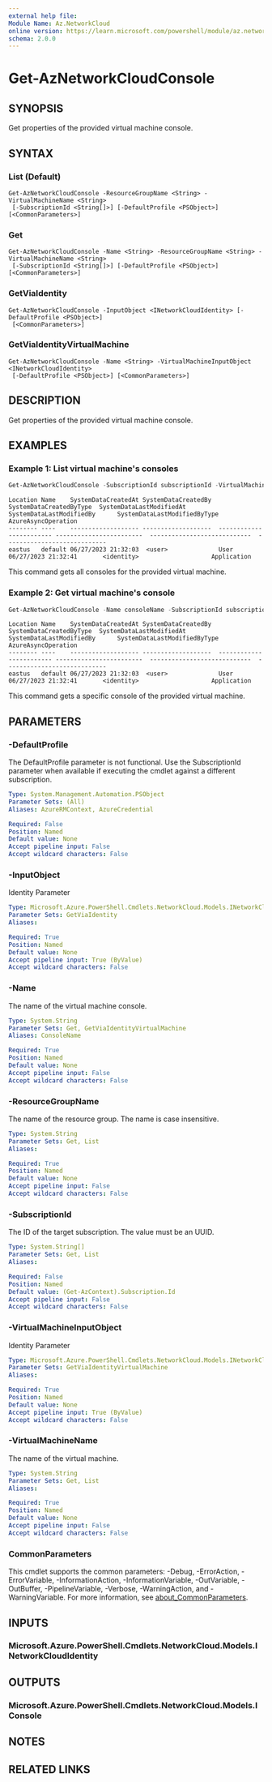 ```yaml
---
external help file:
Module Name: Az.NetworkCloud
online version: https://learn.microsoft.com/powershell/module/az.networkcloud/get-aznetworkcloudconsole
schema: 2.0.0
---
```


# Get-AzNetworkCloudConsole

## SYNOPSIS
Get properties of the provided virtual machine console.

## SYNTAX

### List (Default)
```
Get-AzNetworkCloudConsole -ResourceGroupName <String> -VirtualMachineName <String>
 [-SubscriptionId <String[]>] [-DefaultProfile <PSObject>] [<CommonParameters>]
```

### Get
```
Get-AzNetworkCloudConsole -Name <String> -ResourceGroupName <String> -VirtualMachineName <String>
 [-SubscriptionId <String[]>] [-DefaultProfile <PSObject>] [<CommonParameters>]
```

### GetViaIdentity
```
Get-AzNetworkCloudConsole -InputObject <INetworkCloudIdentity> [-DefaultProfile <PSObject>]
 [<CommonParameters>]
```

### GetViaIdentityVirtualMachine
```
Get-AzNetworkCloudConsole -Name <String> -VirtualMachineInputObject <INetworkCloudIdentity>
 [-DefaultProfile <PSObject>] [<CommonParameters>]
```

## DESCRIPTION
Get properties of the provided virtual machine console.

## EXAMPLES

### Example 1: List virtual machine's consoles
```powershell
Get-AzNetworkCloudConsole -SubscriptionId subscriptionId -VirtualMachineName virtualMachineName -ResourceGroupName resourceGroupName
```

```output
Location Name    SystemDataCreatedAt SystemDataCreatedBy  SystemDataCreatedByType  SystemDataLastModifiedAt  SystemDataLastModifiedBy      SystemDataLastModifiedByType AzureAsyncOperation
-------- ----    ------------------- -------------------  ------------------------ ------------------------  ----------------------------  ----------------------------
eastus   default 06/27/2023 21:32:03  <user>              User                     06/27/2023 21:32:41       <identity>                    Application
```

This command gets all consoles for the provided virtual machine.

### Example 2: Get virtual machine's console
```powershell
Get-AzNetworkCloudConsole -Name consoleName -SubscriptionId subscriptionId -ResourceGroupName resourceGroupName -VirtualMachineName virtualMachineName
```

```output
Location Name    SystemDataCreatedAt SystemDataCreatedBy  SystemDataCreatedByType  SystemDataLastModifiedAt  SystemDataLastModifiedBy      SystemDataLastModifiedByType AzureAsyncOperation
-------- ----    ------------------- -------------------  ------------------------ ------------------------  ----------------------------  ----------------------------
eastus   default 06/27/2023 21:32:03  <user>              User                     06/27/2023 21:32:41       <identity>                    Application
```

This command gets a specific console of the provided virtual machine.

## PARAMETERS

### -DefaultProfile
The DefaultProfile parameter is not functional.
Use the SubscriptionId parameter when available if executing the cmdlet against a different subscription.

```yaml
Type: System.Management.Automation.PSObject
Parameter Sets: (All)
Aliases: AzureRMContext, AzureCredential

Required: False
Position: Named
Default value: None
Accept pipeline input: False
Accept wildcard characters: False
```

### -InputObject
Identity Parameter

```yaml
Type: Microsoft.Azure.PowerShell.Cmdlets.NetworkCloud.Models.INetworkCloudIdentity
Parameter Sets: GetViaIdentity
Aliases:

Required: True
Position: Named
Default value: None
Accept pipeline input: True (ByValue)
Accept wildcard characters: False
```

### -Name
The name of the virtual machine console.

```yaml
Type: System.String
Parameter Sets: Get, GetViaIdentityVirtualMachine
Aliases: ConsoleName

Required: True
Position: Named
Default value: None
Accept pipeline input: False
Accept wildcard characters: False
```

### -ResourceGroupName
The name of the resource group.
The name is case insensitive.

```yaml
Type: System.String
Parameter Sets: Get, List
Aliases:

Required: True
Position: Named
Default value: None
Accept pipeline input: False
Accept wildcard characters: False
```

### -SubscriptionId
The ID of the target subscription.
The value must be an UUID.

```yaml
Type: System.String[]
Parameter Sets: Get, List
Aliases:

Required: False
Position: Named
Default value: (Get-AzContext).Subscription.Id
Accept pipeline input: False
Accept wildcard characters: False
```

### -VirtualMachineInputObject
Identity Parameter

```yaml
Type: Microsoft.Azure.PowerShell.Cmdlets.NetworkCloud.Models.INetworkCloudIdentity
Parameter Sets: GetViaIdentityVirtualMachine
Aliases:

Required: True
Position: Named
Default value: None
Accept pipeline input: True (ByValue)
Accept wildcard characters: False
```

### -VirtualMachineName
The name of the virtual machine.

```yaml
Type: System.String
Parameter Sets: Get, List
Aliases:

Required: True
Position: Named
Default value: None
Accept pipeline input: False
Accept wildcard characters: False
```

### CommonParameters
This cmdlet supports the common parameters: -Debug, -ErrorAction, -ErrorVariable, -InformationAction, -InformationVariable, -OutVariable, -OutBuffer, -PipelineVariable, -Verbose, -WarningAction, and -WarningVariable. For more information, see [about_CommonParameters](http://go.microsoft.com/fwlink/?LinkID=113216).

## INPUTS

### Microsoft.Azure.PowerShell.Cmdlets.NetworkCloud.Models.INetworkCloudIdentity

## OUTPUTS

### Microsoft.Azure.PowerShell.Cmdlets.NetworkCloud.Models.IConsole

## NOTES

## RELATED LINKS


